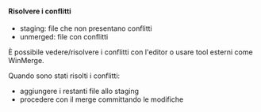 #### Risolvere i conflitti

- staging: file che non presentano conflitti
- unmerged: file con conflitti

È possibile vedere/risolvere i conflitti con l'editor o usare tool esterni come WinMerge.

Quando sono stati risolti i conflitti:

- aggiungere i restanti file allo staging
- procedere con il merge committando le modifiche

<aside class="notes">
</aside>
